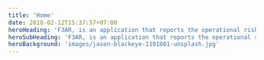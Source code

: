 ```yaml
---
title: 'Home'
date: 2018-02-12T15:37:57+07:00
heroHeading: 'F3AR, is an application that reports the operational risk of a library.'
heroSubHeading: 'F3AR, is an application that reports the operational risk of a library.'
heroBackground: 'images/jason-blackeye-1191801-unsplash.jpg'
---
```

